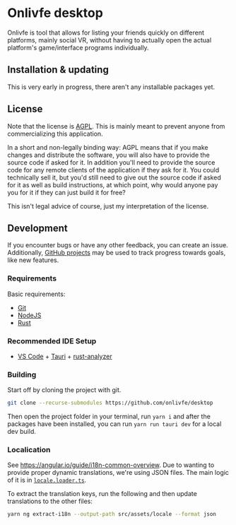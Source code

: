 # Onlivfe desktop

Onlivfe is tool that allows for listing your friends quickly on different platforms, mainly social VR, without having to actually open the actual platform's game/interface programs individually.

## Installation & updating

This is very early in progress, there aren't any installable packages yet.

## License

Note that the license is [AGPL](https://tldrlegal.com/license/gnu-affero-general-public-license-v3-(agpl-3.0)).
This is mainly meant to prevent anyone from commercializing this application.

In a short and non-legally binding way:
AGPL means that if you make changes and distribute the software, you will also have to provide the source code if asked for it.
In addition you'll need to provide the source code for any remote clients of the application if they ask for it.
You could technically sell it, but you'd still need to give out the source code if asked for it as well as build instructions, at which point, why would anyone pay you for it if they can just build it for free?

This isn't legal advice of course, just my interpretation of the license.

## Development

If you encounter bugs or have any other feedback, you can create an issue.
Additionally, [GitHub projects](https://github.com/orgs/onlivfe/projects/1) may be used to track progress towards goals, like new features.

### Requirements

Basic requirements:

- [Git](https://git-scm.com/)
- [NodeJS](https://nodejs.org/)
- [Rust](https://www.rust-lang.org/)

### Recommended IDE Setup

- [VS Code](https://code.visualstudio.com/) + [Tauri](https://marketplace.visualstudio.com/items?itemName=tauri-apps.tauri-vscode) + [rust-analyzer](https://marketplace.visualstudio.com/items?itemName=rust-lang.rust-analyzer)

### Building

Start off by cloning the project with git.

```sh
git clone --recurse-submodules https://github.com/onlivfe/desktop
```

Then open the project folder in your terminal, run `yarn i` and after the packages have been installed, you can run `yarn run tauri dev` for a local dev build.

### Localication

See <https://angular.io/guide/i18n-common-overview>.
Due to wanting to provide proper dynamic translations, we're using JSON files.
The main logic of it is in [`locale.loader.ts`](./src/locale.loader.ts).

To extract the translation keys, run the following and then update translations to the other files:

```sh
yarn ng extract-i18n --output-path src/assets/locale --format json
```
